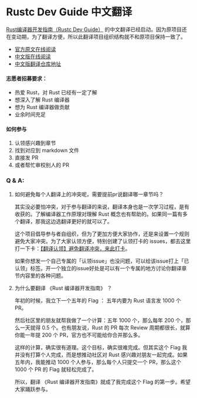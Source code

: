 # Rustc Dev Guide 中文翻译


[Rust编译器开发指南（Rustc Dev Guide）](https://github.com/rust-lang/rustc-dev-guide) 的中文翻译已经启动。因为原项目还在变动期，为了翻译方便，所以此翻译项目组织结构就不和原项目保持一致了。

- [官方原文在线阅读](https://rustc-dev-guide.rust-lang.org/)
- [中文版在线阅读](https://rustcrustc.github.io/rustc-dev-guide-zh/)
- [中文版翻译仓库地址](https://github.com/RustcRustc/rustc-dev-guide-zh)

#### 志愿者招募要求：

- 热爱 Rust，对 Rust 已经有一定了解
- 想深入了解 Rust 编译器
- 想为 Rust 编译器做贡献
- 业余时间充足

#### 如何参与

1. 认领感兴趣到章节
2. 找到对应到 markdown 文件
3. 直接发 PR
4. 或者帮忙审校别人的 PR

### Q & A:

1. 如何避免每个人翻译上的冲突呢，需要提前pr说翻译哪一章节吗？

    其实没必要怕冲突，对于参与翻译的来说，翻译本身也是一次学习过程，是有收获的。了解编译器工作原理对理解 Rust 概念也有帮助的。如果同一篇有多个翻译，那我这边选翻译更好的就可以了。

    这个项目倡导参与者自组织，但为了更加方便大家协作，还是来设置一个规则避免大家冲突。为了大家认领方便，特别创建了认领打卡的 issues，都去这里打一下卡：[【翻译认领】避免翻译冲突，来此打卡](https://github.com/RustcRustc/rustc-dev-guide-zh/issues/1)。

    如果你想发一个自己专属的「认领issue」也没问题，可以给该issue打上「已认领」标签。开一个独立的issue好处是可以有一个专属的地方讨论你翻译章节内容里的各种问题。

2. 为什么要翻译 《Rust 编译器开发指南》  ？

    年初的时候，我立下一个五年的 Flag ： 五年内要为 Rust 语言发 1000 个 PR。
    
    然后社区里的朋友就帮我做了一个计算：五年 1000 个，那么每年 200 个，那么一天就得 0.5 个。也有朋友说，Rust 的 PR 每次 Review 周期都很长，就算你能一年提 200 个 PR，官方也不可能给你合并那么多。

    这样的计算，确实很有道理。这个目标，确实很难完成。但其实这个 Flag 我并没有打算个人完成，而是想推动社区对 Rust 感兴趣对朋友一起完成。如果五年内，我能推动 1000 个人参与，那么每个人只提交一个 PR，那么这个 1000 个 PR 的 Flag 就轻松完成了。

    所以，翻译 《Rust 编译器开发指南》就成了我完成这个 Flag 的第一步。希望大家踊跃参与。




